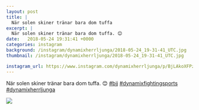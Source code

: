 ```yaml
---
layout: post
title: |
  När solen skiner tränar bara dom tuffa
excerpt: |
  När solen skiner tränar bara dom tuffa. 😊   
date:   2018-05-24 19:31:41 +0000
categories: instagram
background: /instagram/dynamixherrljunga/2018-05-24_19-31-41_UTC.jpg
thumbnail: /instagram/dynamixherrljunga/2018-05-24_19-31-41_UTC.jpg

instagram_url: https://www.instagram.com/dynamixherrljunga/p/BjLAkoXFPzu
---
```

När solen skiner tränar bara dom tuffa. 😊 [#bjj](https://www.instagram.com/explore/tags/bjj/) [#dynamixfightingsports](https://www.instagram.com/explore/tags/dynamixfightingsports/) [#dynamixherrljunga](https://www.instagram.com/explore/tags/dynamixherrljunga/)



<img src='/www-dynamix-herrljunga/instagram/dynamixherrljunga/2018-05-24_19-31-41_UTC.jpg' class='img-fluid' />
